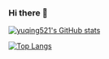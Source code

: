 ### Hi there 👋

[![yuqing521's GitHub stats](https://github-readme-stats.vercel.app/api?username=yuqing521)](https://github.com/yuqing521/github-readme-stats)

[![Top Langs](https://github-readme-stats.vercel.app/api/top-langs/?username=yuqing521&layout=compact)](https://github.com/yuqing521/github-readme-stats)

<!--
**yuqing521/yuqing521** is a ✨ _special_ ✨ repository because its `README.md` (this file) appears on your GitHub profile.

Here are some ideas to get you started:

- 🔭 I’m currently working on ...
- 🌱 I’m currently learning ...
- 👯 I’m looking to collaborate on ...
- 🤔 I’m looking for help with ...
- 💬 Ask me about ...
- 📫 How to reach me: ...
- 😄 Pronouns: ...
- ⚡ Fun fact: ...
-->
